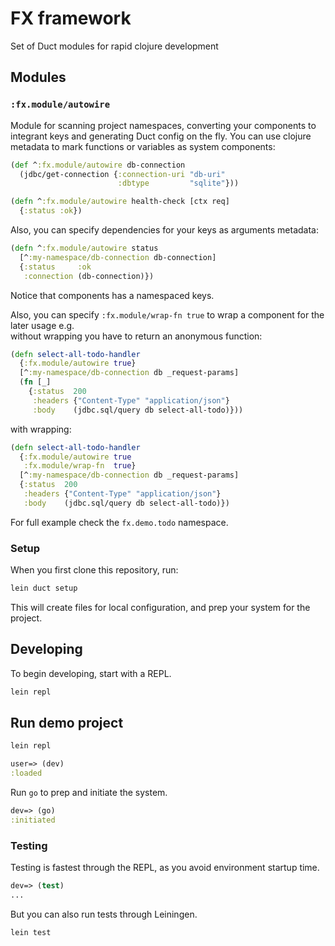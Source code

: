 # FX framework

Set of Duct modules for rapid clojure development

## Modules

### `:fx.module/autowire`

Module for scanning project namespaces, converting your components to integrant keys and generating Duct config on the fly.
You can use clojure metadata to mark functions or variables as system components:

```clojure
(def ^:fx.module/autowire db-connection
  (jdbc/get-connection {:connection-uri "db-uri"
                        :dbtype         "sqlite"}))
```

```clojure
(defn ^:fx.module/autowire health-check [ctx req]
  {:status :ok})
```

Also, you can specify dependencies for your keys as arguments metadata:

```clojure
(defn ^:fx.module/autowire status
  [^:my-namespace/db-connection db-connection]
  {:status     :ok
   :connection (db-connection)})
```
Notice that components has a namespaced keys.

Also, you can specify `:fx.module/wrap-fn true` to wrap a component for the later usage e.g.  
without wrapping you have to return an anonymous function:

```clojure
(defn select-all-todo-handler
  {:fx.module/autowire true}
  [^:my-namespace/db-connection db _request-params]
  (fn [_]
    {:status  200
     :headers {"Content-Type" "application/json"}
     :body    (jdbc.sql/query db select-all-todo)}))
```

with wrapping:

```clojure
(defn select-all-todo-handler
  {:fx.module/autowire true
   :fx.module/wrap-fn  true}
  [^:my-namespace/db-connection db _request-params]
  {:status  200
   :headers {"Content-Type" "application/json"}
   :body    (jdbc.sql/query db select-all-todo)})
```

For full example check the `fx.demo.todo` namespace.

### Setup

When you first clone this repository, run:

```sh
lein duct setup
```

This will create files for local configuration, and prep your system for the project.

## Developing

To begin developing, start with a REPL.

```sh
lein repl
```

## Run demo project

```sh
lein repl
```

```clojure
user=> (dev)
:loaded
```

Run `go` to prep and initiate the system.

```clojure
dev=> (go)
:initiated
```

### Testing

Testing is fastest through the REPL, as you avoid environment startup time.

```clojure
dev=> (test)
...
```

But you can also run tests through Leiningen.

```sh
lein test
```
